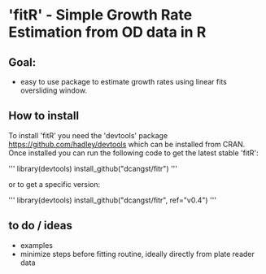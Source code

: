 # 'fitR' - Simple Growth Rate Estimation from OD data in R

## Goal: 
  - easy to use package to estimate growth rates using linear fits oversliding window.

## How to install

To install 'fitR' you need the 'devtools' package https://github.com/hadley/devtools which can be installed from CRAN. Once installed you can run the following code to get the latest stable 'fitR':

'''
library(devtools)
install_github("dcangst/fitr")
'''

or to get a specific version:

'''
library(devtools)
install_github("dcangst/fitr", ref="v0.4")
'''

## to do / ideas
  - examples
  - minimize steps before fitting routine, ideally directly from plate reader data
